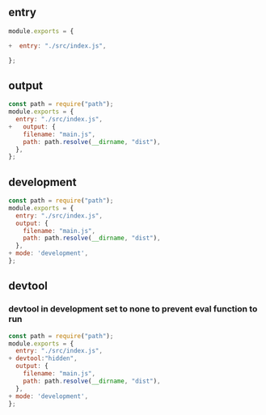 ## entry

```js
module.exports = {

+  entry: "./src/index.js",

};
```

## output

```js
const path = require("path");
module.exports = {
  entry: "./src/index.js",
+   output: {
    filename: "main.js",
    path: path.resolve(__dirname, "dist"),
  },
};
```

## development

```js
const path = require("path");
module.exports = {
  entry: "./src/index.js",
  output: {
    filename: "main.js",
    path: path.resolve(__dirname, "dist"),
  },
+ mode: 'development',
};

```

## devtool

### devtool in development set to none to prevent eval function to run

```js
const path = require("path");
module.exports = {
  entry: "./src/index.js",
+ devtool:"hidden",
  output: {
    filename: "main.js",
    path: path.resolve(__dirname, "dist"),
  },
+ mode: 'development',
};

```
